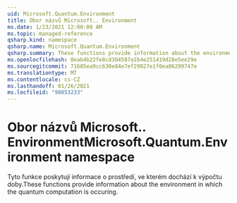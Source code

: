 ```yaml
---
uid: Microsoft.Quantum.Environment
title: Obor názvů Microsoft.. Environment
ms.date: 1/23/2021 12:00:00 AM
ms.topic: managed-reference
qsharp.kind: namespace
qsharp.name: Microsoft.Quantum.Environment
qsharp.summary: These functions provide information about the environment in which the quantum computation is occuring.
ms.openlocfilehash: 0eab4b22fe8cd304587a1b4e251419d28e5ee29e
ms.sourcegitcommit: 71605ea9cc630e84e7ef29027e1f0ea06299747e
ms.translationtype: MT
ms.contentlocale: cs-CZ
ms.lasthandoff: 01/26/2021
ms.locfileid: "98853233"
---
```

# <a name="microsoftquantumenvironment-namespace"></a><span data-ttu-id="75722-102">Obor názvů Microsoft.. Environment</span><span class="sxs-lookup"><span data-stu-id="75722-102">Microsoft.Quantum.Environment namespace</span></span>

<span data-ttu-id="75722-103">Tyto funkce poskytují informace o prostředí, ve kterém dochází k výpočtu doby.</span><span class="sxs-lookup"><span data-stu-id="75722-103">These functions provide information about the environment in which the quantum computation is occuring.</span></span>

